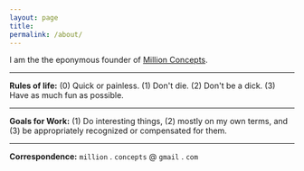 ```yaml
---
layout: page
title:
permalink: /about/
---
```


I am the the eponymous founder of [Million Concepts](http://www.millionconcepts.com).

---

**Rules of life:** (0) Quick or painless. (1) Don't die. (2) Don't be a dick. (3) Have as much fun as possible.

---

**Goals for Work:** (1) Do interesting things, (2) mostly on my own terms, and (3) be appropriately recognized or compensated for them.

---

**Correspondence:** `million` . `concepts` @ `gmail` . `com`
